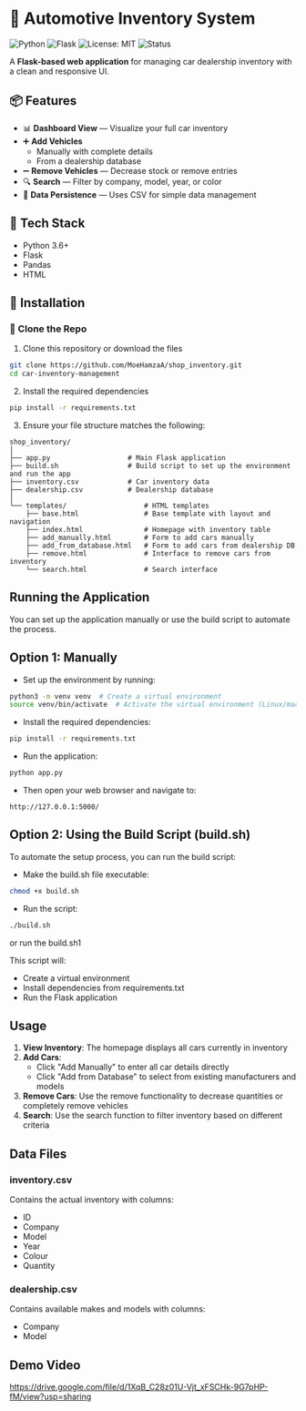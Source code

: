 # 🚗 Automotive Inventory System
![Python](https://img.shields.io/badge/Python-3.6%2B-blue)
![Flask](https://img.shields.io/badge/Flask-2.0+-green)
![License: MIT](https://img.shields.io/badge/License-MIT-yellow.svg)
![Status](https://img.shields.io/badge/status-active-brightgreen)


A **Flask-based web application** for managing car dealership inventory with a clean and responsive UI.

## 📦 Features

- 📊 **Dashboard View** — Visualize your full car inventory
- ➕ **Add Vehicles**
  - Manually with complete details
  - From a dealership database
- ➖ **Remove Vehicles** — Decrease stock or remove entries
- 🔍 **Search** — Filter by company, model, year, or color
- 💾 **Data Persistence** — Uses CSV for simple data management

## 🧰 Tech Stack

- Python 3.6+
- Flask
- Pandas
- HTML

## 🚀 Installation
### 🔁 Clone the Repo

1. Clone this repository or download the files
```bash
git clone https://github.com/MoeHamzaA/shop_inventory.git
cd car-inventory-management
```

2. Install the required dependencies
```bash
pip install -r requirements.txt

```

3. Ensure your file structure matches the following:
```
shop_inventory/
│
├── app.py                   # Main Flask application
├── build.sh                 # Build script to set up the environment and run the app
├── inventory.csv            # Car inventory data
├── dealership.csv           # Dealership database
│
└── templates/                   # HTML templates
    ├── base.html                # Base template with layout and navigation
    ├── index.html               # Homepage with inventory table
    ├── add_manually.html        # Form to add cars manually
    ├── add_from_database.html   # Form to add cars from dealership DB
    ├── remove.html              # Interface to remove cars from inventory
    └── search.html              # Search interface
```

## Running the Application
You can set up the application manually or use the build script to automate the process.
## Option 1: Manually
- Set up the environment by running:
```bash
python3 -m venv venv  # Create a virtual environment
source venv/bin/activate  # Activate the virtual environment (Linux/macOS)
```
- Install the required dependencies:
```bash
pip install -r requirements.txt
```
- Run the application:
```bash
python app.py
```
- Then open your web browser and navigate to:
```
http://127.0.0.1:5000/
```
## Option 2: Using the Build Script (build.sh)
To automate the setup process, you can run the build script:
- Make the build.sh file executable:
```bash
chmod +x build.sh
```
- Run the script:
```bash
./build.sh
```
or run the build.sh1

This script will:
- Create a virtual environment
- Install dependencies from requirements.txt
- Run the Flask application

## Usage

1. **View Inventory**: The homepage displays all cars currently in inventory
2. **Add Cars**:
   - Click "Add Manually" to enter all car details directly
   - Click "Add from Database" to select from existing manufacturers and models
3. **Remove Cars**: Use the remove functionality to decrease quantities or completely remove vehicles
4. **Search**: Use the search function to filter inventory based on different criteria

## Data Files

### inventory.csv
Contains the actual inventory with columns:
- ID
- Company
- Model
- Year
- Colour
- Quantity

### dealership.csv
Contains available makes and models with columns:
- Company
- Model

## Demo Video
https://drive.google.com/file/d/1XqB_C28z01U-Vjt_xFSCHk-9G7pHP-fM/view?usp=sharing


